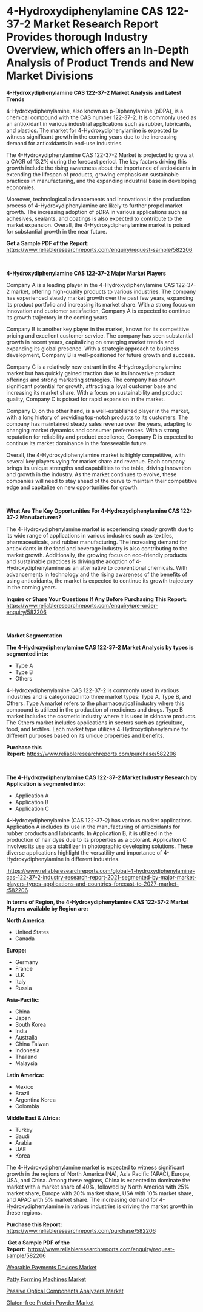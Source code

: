 <p><h1>4-Hydroxydiphenylamine CAS 122-37-2 Market Research Report Provides thorough Industry Overview, which offers an In-Depth Analysis of Product Trends and New Market Divisions</h1></p><p><strong>4-Hydroxydiphenylamine CAS 122-37-2 Market Analysis and Latest Trends</strong></p>
<p><p>4-Hydroxydiphenylamine, also known as p-Diphenylamine (pDPA), is a chemical compound with the CAS number 122-37-2. It is commonly used as an antioxidant in various industrial applications such as rubber, lubricants, and plastics. The market for 4-Hydroxydiphenylamine is expected to witness significant growth in the coming years due to the increasing demand for antioxidants in end-use industries.</p><p>The 4-Hydroxydiphenylamine CAS 122-37-2 Market is projected to grow at a CAGR of 13.2% during the forecast period. The key factors driving this growth include the rising awareness about the importance of antioxidants in extending the lifespan of products, growing emphasis on sustainable practices in manufacturing, and the expanding industrial base in developing economies.</p><p>Moreover, technological advancements and innovations in the production process of 4-Hydroxydiphenylamine are likely to further propel market growth. The increasing adoption of pDPA in various applications such as adhesives, sealants, and coatings is also expected to contribute to the market expansion. Overall, the 4-Hydroxydiphenylamine market is poised for substantial growth in the near future.</p></p>
<p><strong>Get a Sample PDF of the Report:&nbsp;</strong> <a href="https://www.reliableresearchreports.com/enquiry/request-sample/582206">https://www.reliableresearchreports.com/enquiry/request-sample/582206</a></p>
<p>&nbsp;</p>
<p><strong>4-Hydroxydiphenylamine CAS 122-37-2 Major Market Players</strong></p>
<p><p>Company A is a leading player in the 4-Hydroxydiphenylamine CAS 122-37-2 market, offering high-quality products to various industries. The company has experienced steady market growth over the past few years, expanding its product portfolio and increasing its market share. With a strong focus on innovation and customer satisfaction, Company A is expected to continue its growth trajectory in the coming years.</p><p>Company B is another key player in the market, known for its competitive pricing and excellent customer service. The company has seen substantial growth in recent years, capitalizing on emerging market trends and expanding its global presence. With a strategic approach to business development, Company B is well-positioned for future growth and success.</p><p>Company C is a relatively new entrant in the 4-Hydroxydiphenylamine market but has quickly gained traction due to its innovative product offerings and strong marketing strategies. The company has shown significant potential for growth, attracting a loyal customer base and increasing its market share. With a focus on sustainability and product quality, Company C is poised for rapid expansion in the market.</p><p>Company D, on the other hand, is a well-established player in the market, with a long history of providing top-notch products to its customers. The company has maintained steady sales revenue over the years, adapting to changing market dynamics and consumer preferences. With a strong reputation for reliability and product excellence, Company D is expected to continue its market dominance in the foreseeable future.</p><p>Overall, the 4-Hydroxydiphenylamine market is highly competitive, with several key players vying for market share and revenue. Each company brings its unique strengths and capabilities to the table, driving innovation and growth in the industry. As the market continues to evolve, these companies will need to stay ahead of the curve to maintain their competitive edge and capitalize on new opportunities for growth.</p></p>
<p>&nbsp;</p>
<p><strong>What Are The Key Opportunities For 4-Hydroxydiphenylamine CAS 122-37-2 Manufacturers?</strong></p>
<p><p>The 4-Hydroxydiphenylamine market is experiencing steady growth due to its wide range of applications in various industries such as textiles, pharmaceuticals, and rubber manufacturing. The increasing demand for antioxidants in the food and beverage industry is also contributing to the market growth. Additionally, the growing focus on eco-friendly products and sustainable practices is driving the adoption of 4-Hydroxydiphenylamine as an alternative to conventional chemicals. With advancements in technology and the rising awareness of the benefits of using antioxidants, the market is expected to continue its growth trajectory in the coming years.</p></p>
<p><strong>Inquire or Share Your Questions If Any Before Purchasing This Report:</strong> <a href="https://www.reliableresearchreports.com/enquiry/pre-order-enquiry/582206">https://www.reliableresearchreports.com/enquiry/pre-order-enquiry/582206</a></p>
<p>&nbsp;</p>
<p><strong>Market Segmentation</strong></p>
<p><strong>The 4-Hydroxydiphenylamine CAS 122-37-2 Market Analysis by types is segmented into:</strong></p>
<p><ul><li>Type A</li><li>Type B</li><li>Others</li></ul></p>
<p><p>4-Hydroxydiphenylamine CAS 122-37-2 is commonly used in various industries and is categorized into three market types: Type A, Type B, and Others. Type A market refers to the pharmaceutical industry where this compound is utilized in the production of medicines and drugs. Type B market includes the cosmetic industry where it is used in skincare products. The Others market includes applications in sectors such as agriculture, food, and textiles. Each market type utilizes 4-Hydroxydiphenylamine for different purposes based on its unique properties and benefits.</p></p>
<p><strong>Purchase this Report:&nbsp;</strong><a href="https://www.reliableresearchreports.com/purchase/582206">https://www.reliableresearchreports.com/purchase/582206</a></p>
<p>&nbsp;</p>
<p><strong>The 4-Hydroxydiphenylamine CAS 122-37-2 Market Industry Research by Application is segmented into:</strong></p>
<p><ul><li>Application A</li><li>Application B</li><li>Application C</li></ul></p>
<p><p>4-Hydroxydiphenylamine (CAS 122-37-2) has various market applications. Application A includes its use in the manufacturing of antioxidants for rubber products and lubricants. In Application B, it is utilized in the production of hair dyes due to its properties as a colorant. Application C involves its use as a stabilizer in photographic developing solutions. These diverse applications highlight the versatility and importance of 4-Hydroxydiphenylamine in different industries.</p></p>
<p><a href="https://www.reliableresearchreports.com/global-4-hydroxydiphenylamine-cas-122-37-2-industry-research-report-2021-segmented-by-major-market-players-types-applications-and-countries-forecast-to-2027-market-r582206">&nbsp;https://www.reliableresearchreports.com/global-4-hydroxydiphenylamine-cas-122-37-2-industry-research-report-2021-segmented-by-major-market-players-types-applications-and-countries-forecast-to-2027-market-r582206</a></p>
<p><strong>In terms of Region, the 4-Hydroxydiphenylamine CAS 122-37-2 Market Players available by Region are:</strong></p>
<p>
    <p> <strong> North America: </strong>
        <ul>
            <li>United States</li>
            <li>Canada</li>
        </ul>
        </p> 
    <p> <strong> Europe: </strong>
        <ul>
            <li>Germany</li>
            <li>France</li>
            <li>U.K.</li>
            <li>Italy</li>
            <li>Russia</li>
        </ul>
        </p> 
    <p> <strong> Asia-Pacific: </strong>
        <ul>
            <li>China</li>
            <li>Japan</li>
            <li>South Korea</li>
            <li>India</li>
            <li>Australia</li>
            <li>China Taiwan</li>
            <li>Indonesia</li>
            <li>Thailand</li>
            <li>Malaysia</li>
        </ul>
        </p> 
    <p> <strong> Latin America: </strong>
        <ul>
            <li>Mexico</li>
            <li>Brazil</li>
            <li>Argentina Korea</li>
            <li>Colombia</li>
        </ul>
        </p> 
    <p> <strong> Middle East & Africa: </strong>
        <ul>
            <li>Turkey</li>
            <li>Saudi</li>
            <li>Arabia</li>
            <li>UAE</li>
            <li>Korea</li>
        </ul>
    </p>
    </p>
<p><p>The 4-Hydroxydiphenylamine market is expected to witness significant growth in the regions of North America (NA), Asia Pacific (APAC), Europe, USA, and China. Among these regions, China is expected to dominate the market with a market share of 40%, followed by North America with 25% market share, Europe with 20% market share, USA with 10% market share, and APAC with 5% market share. The increasing demand for 4-Hydroxydiphenylamine in various industries is driving the market growth in these regions.</p></p>
<p><strong>Purchase this Report: </strong><a href="https://www.reliableresearchreports.com/purchase/582206">https://www.reliableresearchreports.com/purchase/582206</a></p>
<p>&nbsp;<strong>Get a Sample PDF of the Report:&nbsp;&nbsp;</strong><a href="https://www.reliableresearchreports.com/enquiry/request-sample/582206">https://www.reliableresearchreports.com/enquiry/request-sample/582206</a></p>
<p><strong></strong></p>
<p><p><a href="https://github.com/zmnbyevx75/Market-Research-Report-List-1/blob/main/wearable-payments-devices-market.md">Wearable Payments Devices Market</a></p><p><a href="https://github.com/mooaaztarek/Market-Research-Report-List-1/blob/main/patty-forming-machines-market.md">Patty Forming Machines Market</a></p><p><a href="https://medium.com/@stephaniewynterk14/passive-optical-components-analyzers-market-a-global-and-regional-analysis-focus-on-region-1eed494d4cbb">Passive Optical Components Analyzers Market</a></p><p><a href="https://medium.com/@shawnsmithv6981/global-gluten-free-protein-powder-market-by-product-type-by-application-by-region-and-companies-3b10eed09ced">Gluten-free Protein Powder Market</a></p></p>